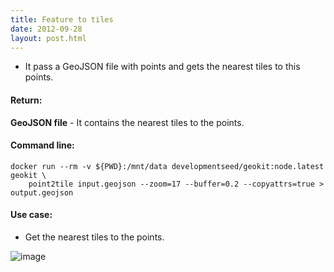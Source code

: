 ```yaml
---
title: Feature to tiles
date: 2012-09-28
layout: post.html
---
```


- It pass a GeoJSON file with points and gets the nearest tiles to this points.

#### Return:

**GeoJSON file** - It contains the nearest tiles to the points.

#### Command line:

```
docker run --rm -v ${PWD}:/mnt/data developmentseed/geokit:node.latest geokit \
    point2tile input.geojson --zoom=17 --buffer=0.2 --copyattrs=true > output.geojson
```

#### Use case:

- Get the nearest tiles to the points.

![image](https://user-images.githubusercontent.com/11504548/129229601-6d4c2f13-acaa-434b-8cc0-acfb6c2c2549.png)